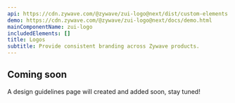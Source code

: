 ```yaml
---
api: https://cdn.zywave.com/@zywave/zui-logo@next/dist/custom-elements.json
demo: https://cdn.zywave.com/@zywave/zui-logo@next/docs/demo.html
mainComponentName: zui-logo
includedElements: []
title: Logos
subtitle: Provide consistent branding across Zywave products.
---
```


## Coming soon

A design guidelines page will created and added soon, stay tuned!
